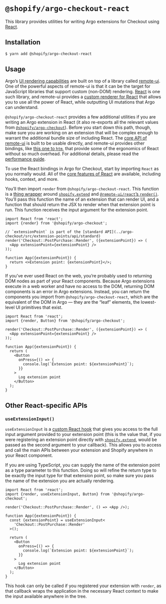 # `@shopify/argo-checkout-react`

This library provides utilities for writing Argo extensions for Checkout using [React](https://reactjs.org).

## Installation

```bash
$ yarn add @shopify/argo-checkout-react
```

## Usage

Argo’s [UI rendering capabilities](../argo-checkout/documentation/rendering.md) are built on top of a library called [remote-ui](https://github.com/Shopify/remote-ui). One of the powerful aspects of remote-ui is that it can be the target for JavaScript libraries that support custom (non-DOM) rendering. [React](https://reactjs.org) is one such library, and remote-ui provides a [custom renderer for React](https://github.com/Shopify/remote-ui/tree/main/packages/react) that allows you to use all the power of React, while outputting UI mutations that Argo can understand.

`@shopify/argo-checkout-react` provides a few additional utilities if you are writing an Argo extension in React (it also re-exports all the relevant values from [`@shopify/argo-checkout`](../argo-checkout)). Before you start down this path, though, make sure you are working on an extension that will be complex enough to warrant the additional bundle size of including React. The [core API of remote-ui](https://github.com/Shopify/remote-ui/tree/main/packages/core) is built to be usable directly, and remote-ui provides other bindings, like [this one to `htm`](https://github.com/Shopify/remote-ui/tree/main/packages/htm), that provide some of the ergonomics of React without so much overhead. For additional details, please read the [performance guide](../argo-checkout/documentation/performance.md).

To use the React bindings in Argo for Checkout, start by importing `React` as you normally would. All of the [core features of React](https://reactjs.org/docs/getting-started.html) are available, including hooks, context, and more.

You’ll then import `render` from `@shopify/argo-checkout-react`. This function is a [thing wrapper](./src/render.ts) around [`shopify.extend`](../argo-checkout/documentation/globals.md) and [`@remote-ui/react`’s `render()`](https://github.com/Shopify/remote-ui/tree/main/packages/react#render). You’ll pass this function the name of an extension that can render UI, and a function that should return the JSX to render when that extension point is run. This function receives the input argument for the extension point.

```tsx
import React from 'react';
import {render} from '@shopify/argo-checkout';

// `extensionPoint` is part of the [standard API](../argo-checkout/src/extension-points/api/standard)
render('Checkout::PostPurchase::Render', ({extensionPoint}) => (
  <App extensionPoint={extensionPoint} />
));

function App({extensionPoint}) {
  return <>Extension point: {extensionPoint}</>;
}
```

If you’ve ever used React on the web, you’re probably used to returning DOM nodes as part of your React components. Because Argo extensions execute in a web worker and have no access to the DOM, returning DOM components is an error in Argo extensions. Instead, you can return the components you import from `@shopify/argo-checkout-react`, which are the equivalent of the DOM in Argo — they are the “leaf” elements, the lowest-level UI primitives that exist.

```tsx
import React from 'react';
import {render, Button} from '@shopify/argo-checkout';

render('Checkout::PostPurchase::Render', ({extensionPoint}) => (
  <App extensionPoint={extensionPoint} />
));

function App({extensionPoint}) {
  return (
    <Button
      onPress={() => {
        console.log(`Extension point: ${extensionPoint}`);
      }}
    >
      Log extension point
    </Button>
  );
}
```

## Other React-specific APIs

### `useExtensionInput()`

`useExtensionInput` is a [custom React hook](https://reactjs.org/docs/hooks-intro.html) that gives you access to the full input argument provided to your extension point (this is the value that, if you were registering an extension point directly with [`shopify.extend`](../argo-checkout/documentation/globals.md), would be passed as the second argument to your callback). This allows you to access and call the main APIs between your extension and Shopify anywhere in your React component.

If you are using TypeScript, you can supply the name of the extension point as a type parameter to this function. Doing so will refine the return type to be exactly the input type for that extension point, so make sure you pass the name of the extension you are actually rendering.

```tsx
import React from 'react';
import {render, useExtensionInput, Button} from '@shopify/argo-checkout';

render('Checkout::PostPurchase::Render', () => <App />);

function App({extensionPoint}) {
  const {extensionPoint} = useExtensionInput<
    'Checkout::PostPurchase::Render'
  >();

  return (
    <Button
      onPress={() => {
        console.log(`Extension point: ${extensionPoint}`);
      }}
    >
      Log extension point
    </Button>
  );
}
```

This hook can only be called if you registered your extension with `render`, as that callback wraps the application in the necessary React context to make the input available anywhere in the tree.
